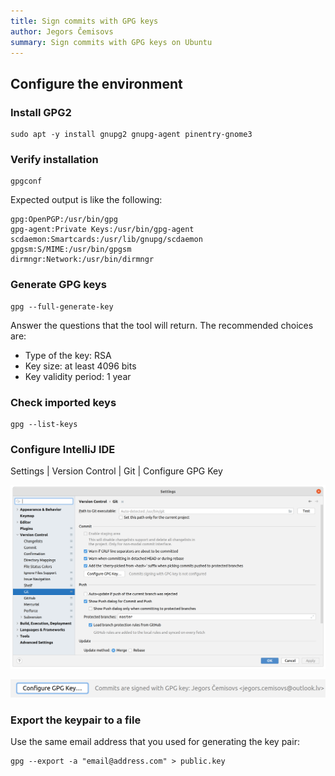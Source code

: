 ```yaml
---
title: Sign commits with GPG keys
author: Jegors Čemisovs
summary: Sign commits with GPG keys on Ubuntu
---
```


## Configure the environment

### Install GPG2

```shell
sudo apt -y install gnupg2 gnupg-agent pinentry-gnome3 
```

### Verify installation

```shell
gpgconf
```

Expected output is like the following:
```text
gpg:OpenPGP:/usr/bin/gpg 
gpg-agent:Private Keys:/usr/bin/gpg-agent 
scdaemon:Smartcards:/usr/lib/gnupg/scdaemon 
gpgsm:S/MIME:/usr/bin/gpgsm 
dirmngr:Network:/usr/bin/dirmngr 
```

### Generate GPG keys

```shell
gpg --full-generate-key
```

Answer the questions that the tool will return. The recommended choices are:

- Type of the key: RSA
- Key size: at least 4096 bits
- Key validity period: 1 year 

### Check imported keys

```shell
gpg --list-keys
```
### Configure IntelliJ IDE

Settings | Version Control | Git | Configure GPG Key

![Configure GPG Key](../assets/images/2022-01-16/settings-git-configure-gpg-key.png)

![Commits are signed](../assets/images/2022-01-16/commits-are-signed.png)

### Export the keypair to a file

Use the same email address that you used for generating the key pair:

```shell
gpg --export -a "email@address.com" > public.key
```

